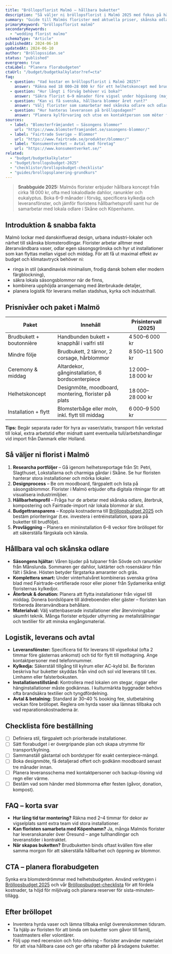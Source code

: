 ```yaml
---
title: "Bröllopsflorist Malmö – hållbara buketter"
description: "Så väljer ni bröllopsflorist i Malmö 2025 med fokus på hållbara buketter, prisnivåer och smidig leverans."
summary: "Guide till Malmös florister med aktuella priser, skånska odlare, logistik och checklista för ett klimatmedvetet blombröllop."
primaryKeyword: "bröllopsflorist malmö"
secondaryKeywords:
  - "wedding florist malmo"
schemaType: "Article"
publishedAt: 2024-06-10
updatedAt: 2024-06-10
author: "Bröllopssidan.se"
status: "published"
evergreen: true
ctaLabel: "Planera florabudgeten"
ctaUrl: "/budget/budgetkalkylator?ref=cta"
faq:
  - question: "Vad kostar en bröllopsflorist i Malmö 2025?"
    answer: "Räkna med 18 000–28 000 kr för ett helhetskoncept med brudbukett, tärnor, corsage och middagsdekor. Mindre paket med brudbukett och två tärnor börjar kring 8 500 kr."
  - question: "Hur långt i förväg behöver vi boka?"
    answer: "Säkra florist 6–9 månader före vigsel under högsäsong (maj–september). För vinterbröllop räcker ofta 4–5 månader om ni är flexibla."
  - question: "Kan vi få svenska, hållbara blommor året runt?"
    answer: "Välj florister som samarbetar med skånska odlare och odlar egen sommarflora. Under vinterhalvåret kan mixen kompletteras med Fairtrade-certifierade importer."
  - question: "Hur hanteras leveransen på bröllopsdagen?"
    answer: "Planera kylförvaring och utse en kontaktperson som möter floristen. Ange leveransfönster för vigselplats och mottagning i kontraktet."
sources:
  - label: "Blomsterfrämjandet – Säsongens blommor"
    url: "https://www.blomsterframjandet.se/sasongens-blommor/"
  - label: "Fairtrade Sverige – Blommor"
    url: "https://www.fairtrade.se/produkter/blommor/"
  - label: "Konsumentverket – Avtal med företag"
    url: "https://www.konsumentverket.se/"
related:
  - "budget/budgetkalkylator"
  - "budget/brollopsbudget-2025"
  - "checklistor/brollopsbudget-checklista"
  - "guides/brollopsplanering-grundkurs"
---
```


> **Snabbguide 2025:** Malmös florister erbjuder hållbara koncept från cirka 18 000 kr, ofta med lokalodlade dahlior, ranunkler och eukalyptus. Boka 6–9 månader i förväg, specificera kylkedja och leveransfönster, och jämför floristens hållbarhetsprofil samt hur de samarbetar med lokala odlare i Skåne och Köpenhamn.

## Introduktion & snabba fakta

Malmö lockar med danskinfluerad design, urbana industri-lokaler och närhet till skånska blomsterodlingar. Florister arbetar alltmer med återanvändbara vaser, odlar egen säsongsgrönska och hyr ut installationer som kan flyttas mellan vigsel och middag. För att få ut maximal effekt av budget och klimatavtryck behöver ni:

- ringa in stil (skandinavisk minimalism, frodig dansk bohem eller modern färgblockning),
- säkra lokala säsongsblommor när de finns,
- kombinera upphöjda arrangemang med återbrukade detaljer,
- planera logistik för leverans mellan stadshus, kyrka och industrihall.

## Prisnivåer och paket i Malmö

| Paket                    | Innehåll                                             | Prisintervall (2025) |
| ------------------------ | ---------------------------------------------------- | -------------------- |
| Brudbukett + boutonnière | Handbunden bukett + knapphål i valfri stil           | 4 500–6 000 kr       |
| Mindre följe             | Brudbukett, 2 tärnor, 2 corsage, hårblommor          | 8 500–11 500 kr      |
| Ceremony & middag        | Altardekor, gånginstallation, 6 bordscenterpiece     | 12 000–18 000 kr     |
| Helhetskoncept           | Designmöte, moodboard, montering, florister på plats | 18 000–28 000 kr     |
| Installation + flytt     | Blomsterbåge eller moln, inkl. flytt till middag     | 6 000–9 500 kr       |

**Tips:** Begär separata rader för hyra av vaser/stativ, transport från verkstad till lokal, extra arbetstid efter midnatt samt eventuella tull/arbetshandlingar vid import från Danmark eller Holland.

## Så väljer ni florist i Malmö

1. **Researcha portföljer** – Gå igenom helhetsreportage från St: Petri, Slagthuset, Lokstallarna och charmiga gårdar i Skåne. Se hur floristen hanterar stora installationer och mörka lokaler.
2. **Designprocess** – Be om moodboard, färgpalett och lista på säsongsblommor. Florister i Malmö erbjuder ofta digitala ritningar för att visualisera industrimiljöer.
3. **Hållbarhetsprofil** – Fråga hur de arbetar med skånska odlare, återbruk, kompostering och Fairtrade-import när lokala blommor är slut.
4. **Budgettransparens** – Koppla kostnaderna till [Bröllopsbudget 2025](/budget/brollopsbudget-2025/) och bestäm prioriteringar (t.ex. investera i entréinstallation, spara på buketter till brudfölje).
5. **Provläggning** – Planera en miniinstallation 6–8 veckor före bröllopet för att säkerställa färgskala och känsla.

## Hållbara val och skånska odlare

- **Säsongens hjältar:** Våren bjuder på tulpaner från Sövde och ranunkler från Månslunda. Sommaren ger dahlior, luktärter och rosenskäror från fält i Skåne. Hösten betyder färgstarka amaranter och gräs.
- **Komplettera smart:** Under vinterhalvåret kombineras svenska gröna blad med Fairtrade-certifierade rosor eller pioner från Sydamerika enligt floristernas kylkedjor.
- **Återbruk & donation:** Planera att flytta installationer från vigsel till middag. Donera bordslöpare till äldreboenden eller gäster – floristen kan förbereda återanvändbara behållare.
- **Materialval:** Välj vattenbaserade installationer eller återvinningsbar skumfri teknik. Många florister erbjuder uthyrning av metallställningar och textilier för att minska engångsmaterial.

## Logistik, leverans och avtal

- **Leveransfönster:** Specificera tid för leverans till vigsellokal (ofta 2 timmar före gästernas ankomst) och tid för flytt till mottagning. Ange kontaktpersoner med telefonnummer.
- **Kylkedja:** Säkerställ tillgång till kylrum eller AC-kyld bil. Be floristen beskriva hur buketter skyddas från vind och sol vid leverans till t.ex. Limhamn eller falsterbokusten.
- **Installationstillstånd:** Kontrollera med lokalen om stegar, riggar eller hänginstallationer måste godkännas. I kulturmärkta byggnader behövs ofta brandsäkra textilier och tyngdfördelning.
- **Avtal & betalning:** Standard är 30–40 % booking fee, slutbetalning veckan före bröllopet. Reglera om hyrda vaser ska lämnas tillbaka och vad reparationskostnaderna är.

## Checklista före beställning

- [ ] Definiera stil, färgpalett och prioriterade installationer.
- [ ] Sätt florabudget i er övergripande plan och skapa utrymme för transport/kylning.
- [ ] Sammanställ gästantal och bordstyper för exakt centerpiece-mängd.
- [ ] Boka designmöte, få detaljerad offert och godkänn moodboard senast tre månader innan.
- [ ] Planera leveransschema med kontaktpersoner och backup-lösning vid regn eller värme.
- [ ] Bestäm vad som händer med blommorna efter festen (gåvor, donation, kompost).

## FAQ – korta svar

- **Hur lång tid tar montering?** Räkna med 2–4 timmar för dekor av vigselplats samt extra team vid stora installationer.
- **Kan floristen samarbeta med Köpenhamn?** Ja, många Malmös florister har leveranskanaler över Öresund – ange tullhandlingar och leveranstider i kontraktet.
- **När skapas buketten?** Brudbuketten binds oftast kvällen före eller samma morgon för att säkerställa hållbarhet och öppning av blommor.

## CTA – planera florabudgeten

Synka era blomsterdrömmar med helhetsbudgeten. Använd verktygen i [Bröllopsbudget 2025](/budget/brollopsbudget-2025/) och vår [Bröllopsbudget-checklista](/checklistor/brollopsbudget-checklista/) för att fördela kostnader, ta höjd för miljövalg och planera reserver för sista-minuten-tillägg.

## Efter bröllopet

- Inventera hyrda vaser och lämna tillbaka enligt överenskommen tidsram.
- Ta hjälp av floristen för att binda om buketter som gåvor till familj, toastmasters eller volontärer.
- Följ upp med recension och foto-delning – florister använder materialet för att visa hållbara case och ger ofta rabatter på årsdagens buketter.
